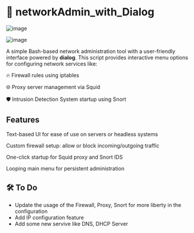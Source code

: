 # 📡 networkAdmin_with_Dialog

![image](https://github.com/user-attachments/assets/a2f36c3d-3392-4862-a156-11f543466073)

![image](https://github.com/user-attachments/assets/9810a404-3e60-465e-82fe-3274c6ad4514)


A simple Bash-based network administration tool with a user-friendly interface powered by **dialog**. This script provides interactive menu options for configuring network services like:

🔥 Firewall rules using iptables

🌐 Proxy server management via Squid

🛡️ Intrusion Detection System startup using Snort

## Features
Text-based UI for ease of use on servers or headless systems

Custom firewall setup: allow or block incoming/outgoing traffic

One-click startup for Squid proxy and Snort IDS

Looping main menu for persistent administration

## 🛠️ To Do
 - Update the usage of the Firewall, Proxy, Snort for more liberty in the configuration
 - Add IP configuration feature
 - Add some new servive like DNS, DHCP Server
